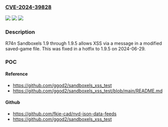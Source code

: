 ### [CVE-2024-39828](https://cve.mitre.org/cgi-bin/cvename.cgi?name=CVE-2024-39828)
![](https://img.shields.io/static/v1?label=Product&message=n%2Fa&color=blue)
![](https://img.shields.io/static/v1?label=Version&message=n%2Fa&color=blue)
![](https://img.shields.io/static/v1?label=Vulnerability&message=n%2Fa&color=brighgreen)

### Description

R74n Sandboxels 1.9 through 1.9.5 allows XSS via a message in a modified saved-game file. This was fixed in a hotfix to 1.9.5 on 2024-06-29.

### POC

#### Reference
- https://github.com/ggod2/sandboxels_xss_test
- https://github.com/ggod2/sandboxels_xss_test/blob/main/README.md

#### Github
- https://github.com/fkie-cad/nvd-json-data-feeds
- https://github.com/ggod2/sandboxels_xss_test

